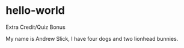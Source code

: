 # hello-world
Extra Credit/Quiz Bonus 

My name is Andrew Slick, I have four dogs and two lionhead bunnies.
